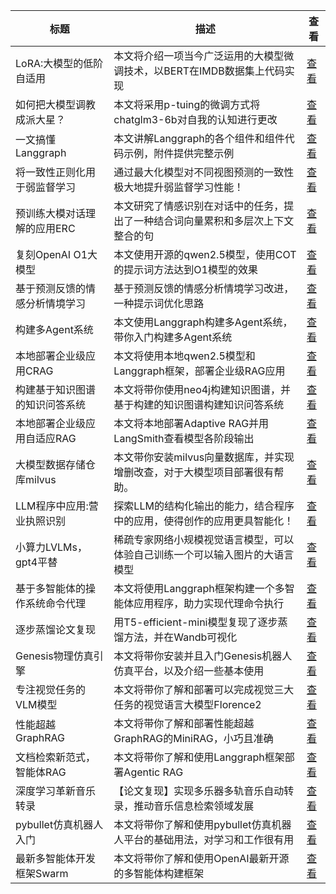 |标题|描述|查看|
|-|-|-|
| LoRA:大模型的低阶自适用  | 本文将介绍一项当今广泛运用的大模型微调技术，以BERT在IMDB数据集上代码实现 | [查看](https://www.aspiringcode.com/content?id=17127532763709) |
| 如何把大模型调教成派大星？   | 本文将采用p-tuing的微调方式将chatglm3-6b对自我的认知进行更改  | [查看](https://www.aspiringcode.com/content?id=17197387451937) |
| 一文搞懂Langgraph   | 本文讲解Langgraph的各个组件和组件代码示例，附件提供完整示例       | [查看](https://www.aspiringcode.com/content?id=17255868180223) |
| 将一致性正则化用于弱监督学习  | 通过最大化模型对不同视图预测的一致性极大地提升弱监督学习性能！          | [查看](https://www.aspiringcode.com/content?id=17259290310228) |
| 预训练大模对话理解的应用ERC | 本文研究了情感识别在对话中的任务，提出了一种结合词向量累积和多层次上下文整合的句 | [查看](https://www.aspiringcode.com/content?id=17261941817556) |
| 复刻OpenAI O1大模型  | 本文使用开源的qwen2.5模型，使用COT的提示词方法达到O1模型的效果    | [查看](https://www.aspiringcode.com/content?id=17266599315514) |
| 基于预测反馈的情感分析情境学习 | 基于预测反馈的情感分析情境学习改进，一种提示词优化思路              | [查看](https://www.aspiringcode.com/content?id=17269250482026) |
| 构建多Agent系统      | 本文使用Langgraph构建多Agent系统，带你入门构建多Agent系统   | [查看](https://www.aspiringcode.com/content?id=17269827675176) |
| 本地部署企业级应用CRAG   | 本文将使用本地qwen2.5模型和Langgraph框架，部署企业级RAG应用  | [查看](https://www.aspiringcode.com/content?id=17271850641742) |
| 构建基于知识图谱的知识问答系统 | 本文将带你使用neo4j构建知识图谱，并基于构建的知识图谱构建知识问答系统    | [查看](https://www.aspiringcode.com/content?id=17283978114718) |
| 本地部署企业级应用自适应RAG | 本文将本地部署Adaptive RAG并用LangSmith查看模型各阶段输出  | [查看](https://www.aspiringcode.com/content?id=17287854017486) |
| 大模型数据存储仓库milvus | 本文带你安装milvus向量数据库，并实现增删改查，对于大模型项目部署很有帮助。 | [查看](https://www.aspiringcode.com/content?id=17291449542507) |
| LLM程序中应用:营业执照识别 | 探索LLM的结构化输出的能力，结合程序中的应用，使得创作的应用更具智能化！    | [查看](https://www.aspiringcode.com/content?id=17298231931944) |
| 小算力LVLMs，gpt4平替 | 稀疏专家网络小规模视觉语言模型，可以体验自己训练一个可以输入图片的大语言模型   | [查看](https://www.aspiringcode.com/content?id=17323343451247) |
| 基于多智能体的操作系统命令代理 | 本文将使用Langgraph框架构建一个多智能体应用程序，助力实现代理命令执行  | [查看](https://www.aspiringcode.com/content?id=17336184714992) |
| 逐步蒸馏论文复现        | 用T5-efficient-mini模型复现了逐步蒸馏方法，并在Wandb可视化 | [查看](https://www.aspiringcode.com/content?id=17338875745652) |
| Genesis物理仿真引擎   | 本文将带你安装并且入门Genesis机器人仿真平台，以及介绍一些基本使用     | [查看](https://www.aspiringcode.com/content?id=17349319043029) |
| 专注视觉任务的VLM模型    | 本文将带你了解和部署可以完成视觉三大任务的视觉语言大模型Florence2    | [查看](https://www.aspiringcode.com/content?id=17357364845460) |
| 性能超越GraphRAG    | 本文将带你了解和部署性能超越GraphRAG的MiniRAG，小巧且准确     | [查看](https://www.aspiringcode.com/content?id=17364805190798) |
| 文档检索新范式，智能体RAG  | 本文将带你了解和使用Langgraph框架部署Agentic RAG       | [查看](https://www.aspiringcode.com/content?id=17384749647500) |
| 深度学习革新音乐转录      | 【论文复现】实现多乐器多轨音乐自动转录，推动音乐信息检索领域发展         | [查看](https://www.aspiringcode.com/content?id=17180911066304) |
| pybullet仿真机器人入门 | 本文将带你了解和使用pybullet仿真机器人平台的基础用法，对学习和工作很有用 | [查看](https://www.aspiringcode.com/content?id=17279376989133) |
| 最新多智能体开发框架Swarm | 本文将带你了解和使用OpenAI最新开源的多智能体构建框架            | [查看](https://www.aspiringcode.com/content?id=17289098713559) |
